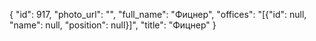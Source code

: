 {
    "id": 917,
    "photo_url": "",
    "full_name": "Фицнер",
    "offices": "[{\"id\": null, \"name\": null, \"position\": null}]",
    "title": "Фицнер"
}